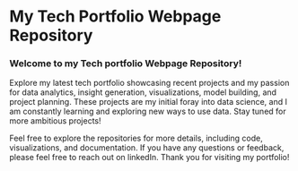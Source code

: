 # My Tech Portfolio Webpage Repository

### Welcome to my Tech portfolio Webpage Repository! 

Explore my latest tech portfolio showcasing recent projects and my passion for data analytics, insight generation, visualizations, model building, and project planning. These projects are my initial foray into data science, and I am constantly learning and exploring new ways to use data. Stay tuned for more ambitious projects!

Feel free to explore the repositories for more details, including code, visualizations, and documentation. If you have any questions or feedback, please feel free to reach out on linkedIn. Thank you for visiting my portfolio!
